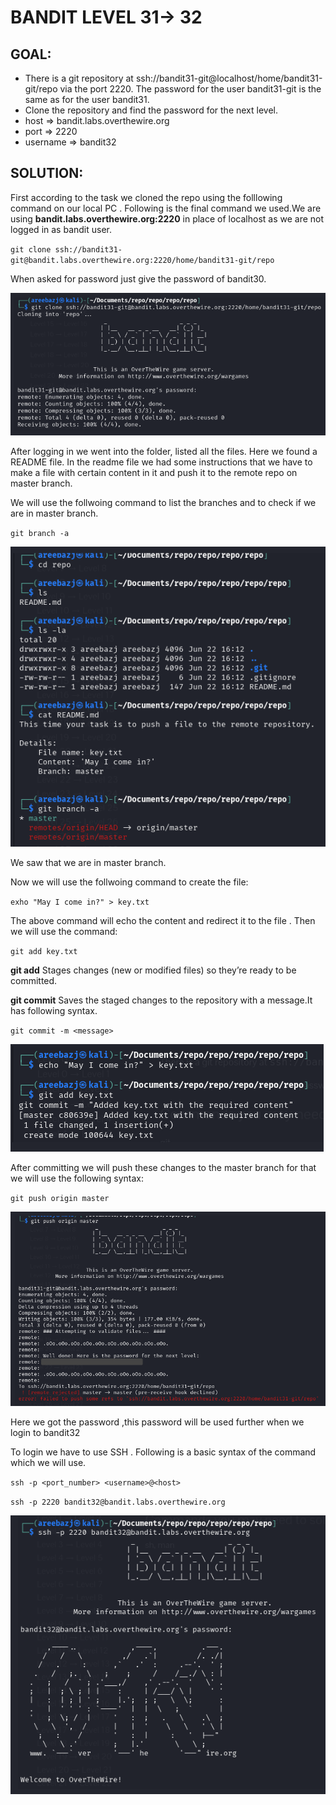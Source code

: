 # BANDIT LEVEL 31-> 32


## GOAL:

- There is a git repository at ssh://bandit31-git@localhost/home/bandit31-git/repo via the port 2220. The password for the user bandit31-git is the same as for the user bandit31.
- Clone the repository and find the password for the next level.
- host => bandit.labs.overthewire.org
- port => 2220
- username => bandit32

## SOLUTION:

First according to the task we cloned the repo  using the folllowing command on our local PC . Following is the final command we used.We are using **bandit.labs.overthewire.org:2220** in place of localhost as we are not logged in as bandit user.

`git clone ssh://bandit31-git@bandit.labs.overthewire.org:2220/home/bandit31-git/repo`

When asked for password just give the password of bandit30.

![bandit31.4](./images/bandit31.4.png "Bandit31.4")

After logging in we went into the folder, listed all the files. Here we found a README file. In the readme file we had some instructions that we have to make a file with certain content in it and push it to the remote repo on master branch.

We will use the follwoing command to list the branches and to check if we are in master branch.

`git branch -a`


![bandit32.1](./images/bandit32.1.png "Bandit32.1")

We saw that we are in master branch.

Now we will use the follwoing command to create the file:

`exho "May I come in?" > key.txt`

The above command will echo the content and redirect it to the file . Then we will use the command:

`git add key.txt` 

**git add** Stages changes (new or modified files) so they’re ready to be committed.

**git commit** Saves the staged changes to the repository with a message.It has following syntax.

`git commit -m <message>`

![bandit32.2](./images/bandit32.2.png "Bandit32.2")

After committing we will push these changes to the master branch for that we will use the following syntax:

`git push origin master`

![bandit32.3](./images/bandit32.3.png "Bandit32.3")

Here we got the password ,this password will be used further when we login to bandit32

To login we have to use SSH . Following is a basic syntax of the command which we will use.

`ssh -p <port_number> <username>@<host>`

`ssh -p 2220 bandit32@bandit.labs.overthewire.org`

![bandit32.4](./images/bandit32.4.png "Bandit32.4")